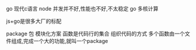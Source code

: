 go 现代c语言
node 并发并不好,性能也不好,不太稳定
go 多核计算

js+go是很多大厂的标配

package 包 模块化方案
 函数是代码行的集合 组织代码的方式
 多个函数由一个文件组成,完成一个大的功能,就叫一个package